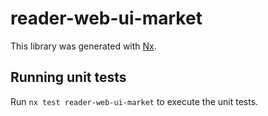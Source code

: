 # reader-web-ui-market

This library was generated with [Nx](https://nx.dev).

## Running unit tests

Run `nx test reader-web-ui-market` to execute the unit tests.

